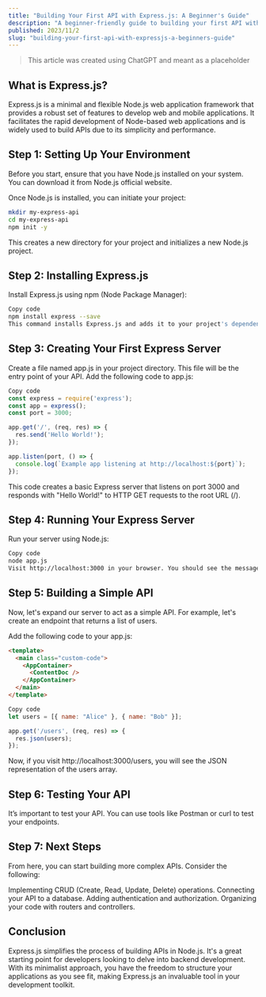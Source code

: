 ```yaml
---
title: "Building Your First API with Express.js: A Beginner's Guide"
description: "A beginner-friendly guide to building your first API with Express.js"
published: 2023/11/2
slug: "building-your-first-api-with-expressjs-a-beginners-guide"
---
```


> This article was created using ChatGPT and meant as a placeholder

## What is Express.js?

Express.js is a minimal and flexible Node.js web application framework that provides a robust set of features to develop web and mobile applications. It facilitates the rapid development of Node-based web applications and is widely used to build APIs due to its simplicity and performance.

## Step 1: Setting Up Your Environment

Before you start, ensure that you have Node.js installed on your system. You can download it from Node.js official website.

Once Node.js is installed, you can initiate your project:

```bash
mkdir my-express-api
cd my-express-api
npm init -y
```

This creates a new directory for your project and initializes a new Node.js project.

## Step 2: Installing Express.js

Install Express.js using npm (Node Package Manager):

```bash
Copy code
npm install express --save
This command installs Express.js and adds it to your project's dependencies.
```

## Step 3: Creating Your First Express Server

Create a file named app.js in your project directory. This file will be the entry point of your API. Add the following code to app.js:

```js
Copy code
const express = require('express');
const app = express();
const port = 3000;

app.get('/', (req, res) => {
  res.send('Hello World!');
});

app.listen(port, () => {
  console.log(`Example app listening at http://localhost:${port}`);
});
```

This code creates a basic Express server that listens on port 3000 and responds with "Hello World!" to HTTP GET requests to the root URL (/).

## Step 4: Running Your Express Server

Run your server using Node.js:

```bash
Copy code
node app.js
Visit http://localhost:3000 in your browser. You should see the message "Hello World!".
```

## Step 5: Building a Simple API

Now, let's expand our server to act as a simple API. For example, let's create an endpoint that returns a list of users.

Add the following code to your app.js:

```html
<template>
  <main class="custom-code">
    <AppContainer>
      <ContentDoc />
    </AppContainer>
  </main>
</template>
```

```javascript
Copy code
let users = [{ name: "Alice" }, { name: "Bob" }];

app.get('/users', (req, res) => {
  res.json(users);
});
```

Now, if you visit http://localhost:3000/users, you will see the JSON representation of the users array.

## Step 6: Testing Your API

It’s important to test your API. You can use tools like Postman or curl to test your endpoints.

## Step 7: Next Steps

From here, you can start building more complex APIs. Consider the following:

Implementing CRUD (Create, Read, Update, Delete) operations.
Connecting your API to a database.
Adding authentication and authorization.
Organizing your code with routers and controllers.

## Conclusion

Express.js simplifies the process of building APIs in Node.js. It's a great starting point for developers looking to delve into backend development. With its minimalist approach, you have the freedom to structure your applications as you see fit, making Express.js an invaluable tool in your development toolkit.

